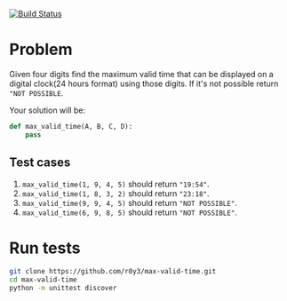 [![Build Status](https://travis-ci.org/r0y3/max-valid-time.svg?branch=master)](https://travis-ci.org/r0y3/max-valid-time)

Problem
=======

Given four digits find the maximum valid time that can be displayed on a digital clock(24 hours format) using those digits. If it's not possible return ```"NOT POSSIBLE```.

Your solution will be:

```python
def max_valid_time(A, B, C, D):
    pass
```

Test cases
----------

1. ```max_valid_time(1, 9, 4, 5)``` should return ```"19:54"```.
2. ```max_valid_time(1, 8, 3, 2)``` should return ```"23:18"```.
3. ```max_valid_time(9, 9, 4, 5)``` should return ```"NOT POSSIBLE"```.
4. ```max_valid_time(6, 9, 8, 5)``` should return ```"NOT POSSIBLE"```.

Run tests
=========

```bash
git clone https://github.com/r0y3/max-valid-time.git
cd max-valid-time
python -m unittest discover
```
